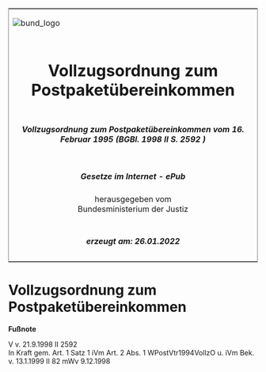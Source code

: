 <span id="DECKBLATT.html"></span>

<table border="0" frame="border" width="100%">

<tr valign="top">

<td align="left">

![bund\_logo](BfJ_2021_Web_de_de.gif)

</td>

<td align="right">

 

</td>

</tr>

<tr align="center" valign="middle">

<td colspan="2">

# Vollzugsordnung zum Postpaketübereinkommen

</td>

</tr>

<tr align="center" valign="middle">

<td colspan="2">

##### Vollzugsordnung zum Postpaketübereinkommen vom 16. Februar 1995 (BGBl. 1998 II S. 2592 )

</td>

</tr>

<tr align="center" valign="middle">

<td colspan="2">

  
  

##### Gesetze im Internet - ePub  
  
herausgegeben vom  
Bundesministerium der Justiz

</td>

</tr>

<tr align="center" valign="bottom">

<td colspan="2">

  
  

##### erzeugt am: 26.01.2022

</td>

</tr>

</table>

<span id="BJNR259250998.html"></span>

# Vollzugsordnung zum Postpaketübereinkommen

<div>

  
**Fußnote**

<div class="jnhtml">

<div>

<div class="jurAbsatz">

V v. 21.9.1998 II 2592  
In Kraft gem. Art. 1 Satz 1 iVm Art. 2 Abs. 1 WPostVtr1994VollzO u. iVm
Bek. v. 13.1.1999 II 82 mWv 9.12.1998

</div>

</div>

</div>

</div>
